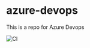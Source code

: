 # azure-devops
This is a repo for Azure Devops


![CI](https://github.com/bisroy15/azure-devops/workflows/CI/badge.svg)
